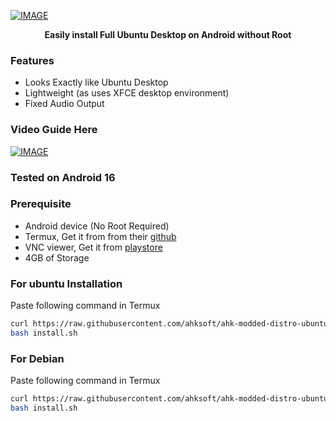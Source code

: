 [![IMAGE](https://raw.githubusercontent.com/TecnicalBot/modded-distro/main/images/ubuntu.jpg)](https://youtu.be/gzbHaxuWT2E)
<b><p align="center">Easily install Full Ubuntu Desktop on Android without Root</p></b>

### Features
- Looks Exactly like Ubuntu Desktop
- Lightweight (as uses XFCE desktop environment)
- Fixed Audio Output 

### Video Guide Here
[![IMAGE](https://raw.githubusercontent.com/TecnicalBot/modded-distro/main/images/thumbnail.jpg)](https://youtu.be/gzbHaxuWT2E)

### Tested on Android 16

### Prerequisite
- Android device (No Root Required)
- Termux, Get it from from their <a href="https://github.com/termux/termux-app/releases/latest">github</a>
- VNC viewer, Get it from  <a href="https://play.google.com/store/apps/details?id=com.realvnc.viewer.android">playstore</a>
- 4GB of Storage

### For ubuntu Installation
Paste following command in Termux 
```bash
curl https://raw.githubusercontent.com/ahksoft/ahk-modded-distro-ubuntu/main/install.sh >> install.sh
bash install.sh
```
### For Debian 
Paste following command in Termux 
```bash
curl https://raw.githubusercontent.com/ahksoft/ahk-modded-distro-ubuntu/main/debian.sh >> install.sh
bash install.sh
```
